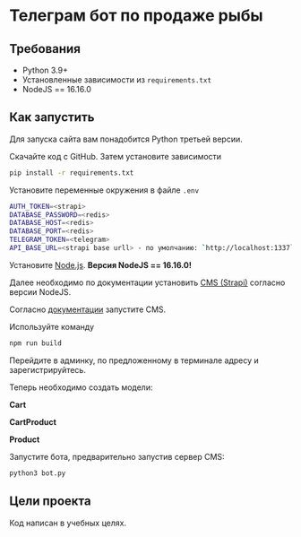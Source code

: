 # Телеграм бот по продаже рыбы

## Требования

- Python 3.9+
- Установленные зависимости из `requirements.txt`
- NodeJS == 16.16.0

## Как запустить

Для запуска сайта вам понадобится Python третьей версии.

Скачайте код с GitHub. Затем установите зависимости

```sh
pip install -r requirements.txt
```

Установите переменные окружения в файле `.env`

```bash
AUTH_TOKEN=<strapi>
DATABASE_PASSWORD=<redis>
DATABASE_HOST=<redis>
DATABASE_PORT=<redis>
TELEGRAM_TOKEN=<telegram>
API_BASE_URL=<strapi base urll> - по умолчанию: `http://localhost:1337`
```

Установите [Node.js](https://nodejs.org/en/). **Версия NodeJS == 16.16.0!**

Далее необходимо по документации
установить [CMS (Strapi)](https://github.com/strapi/strapi?tab=readme-ov-file#-installation) согласно версии NodeJS.

Согласно [документации](https://docs.strapi.io/cms/installation/cli) запустите CMS.

Используйте команду

```bash
npm run build  
```

Перейдите в админку, по предложенному в терминале адресу и зарегистрируйтесь.

Теперь необходимо создать модели:

**Cart**

**CartProduct**

**Product**

Запустите бота, предварительно запустив сервер CMS:

```sh
python3 bot.py
```

## Цели проекта

Код написан в учебных целях.